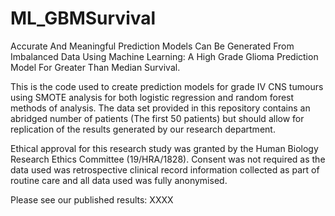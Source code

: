 # ML_GBMSurvival
Accurate And Meaningful Prediction Models Can Be Generated From Imbalanced Data Using Machine Learning: A High Grade Glioma Prediction Model For Greater Than Median Survival.

This is the code used to create prediction models for grade IV CNS tumours using SMOTE analysis for both logistic regression and random forest methods of analysis. 
The data set provided in this repository contains an abridged number of patients (The first 50 patients) but should allow for replication of the results generated by our research department.

Ethical approval for this research study was granted by the Human Biology Research Ethics Committee (19/HRA/1828). Consent was not required as the data used was retrospective clinical record information collected as part of routine care and all data used was fully anonymised.

Please see our published results: XXXX
